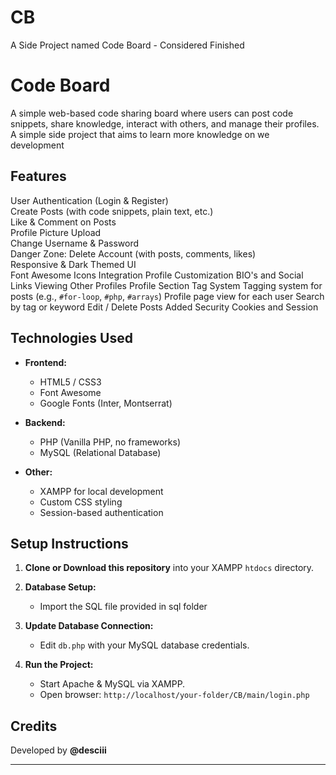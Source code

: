 # CB

A Side Project named Code Board - Considered Finished

# Code Board

A simple web-based code sharing board where users can post code snippets, share knowledge, interact with others, and manage their profiles. A simple side project that aims to learn more knowledge on we development

## Features

User Authentication (Login & Register)  
 Create Posts (with code snippets, plain text, etc.)  
 Like & Comment on Posts  
 Profile Picture Upload  
 Change Username & Password  
 Danger Zone: Delete Account (with posts, comments, likes)  
 Responsive & Dark Themed UI  
 Font Awesome Icons Integration
Profile Customization BIO's and Social Links
Viewing Other Profiles
Profile Section
Tag System
Tagging system for posts (e.g., `#for-loop`, `#php`, `#arrays`)
Profile page view for each user
Search by tag or keyword
Edit / Delete Posts
Added Security
Cookies and Session

## Technologies Used

- **Frontend:**

  - HTML5 / CSS3
  - Font Awesome
  - Google Fonts (Inter, Montserrat)

- **Backend:**

  - PHP (Vanilla PHP, no frameworks)
  - MySQL (Relational Database)

- **Other:**
  - XAMPP for local development
  - Custom CSS styling
  - Session-based authentication

## Setup Instructions

1. **Clone or Download this repository** into your XAMPP `htdocs` directory.

2. **Database Setup:**

   - Import the SQL file provided in sql folder

3. **Update Database Connection:**

   - Edit `db.php` with your MySQL database credentials.

4. **Run the Project:**
   - Start Apache & MySQL via XAMPP.
   - Open browser: `http://localhost/your-folder/CB/main/login.php`

## Credits

Developed by **@desciii**

---
